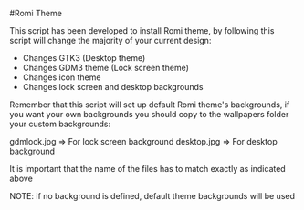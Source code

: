 #Romi Theme

This script has been developed to install Romi theme, by following
this script will change the majority of your current design:
- Changes GTK3 (Desktop theme)
- Changes GDM3 theme (Lock screen theme)
- Changes icon theme
- Changes lock screen and desktop backgrounds

Remember that this script will set up default Romi theme's backgrounds,
if you want your own backgrounds you should copy to the wallpapers folder
your custom backgrounds:

gdmlock.jpg => For lock screen background
desktop.jpg => For desktop background

It is important that the name of the files has to match exactly as indicated above

NOTE: if no background is defined, default theme backgrounds will be used
